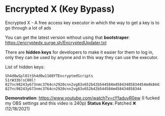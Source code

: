 # Encrypted X (Key Bypass)

Encrypted X - A free access key executor in which the way to get a key is to go through a lot of ads

You can get the latest version without using that **bootstraper**: https://encryptedx.surge.sh/EncryptedUpdater.txt

There are **hidden keys** for developers to make it easier for them to log in, only they can be used by anyone and in this way they can use the executor.

List of hidden keys:
```
Sh4d0wSpl01tSh4d0w1160YTEncryptedScripts
S1rW33b!sC00l!
827nc98243y673nmc3764cn2920cnn2vg83v652b42b544584m45843485834454m4k8443583448w458354m3458mw54w4a384543w54aq34ma01m140a238a4j70n8tyasdasdasdasdasd
827nc98243y673nmc3764cn2920cnn2vg83v652b42b544584m458434858344
```

**Demonstration**: https://www.youtube.com/watch?v=cYfaduyR0ew (I fucked my OBS settings and this video is 240p)
**Status Keys**: Patched ❌ (12/18/2021)

